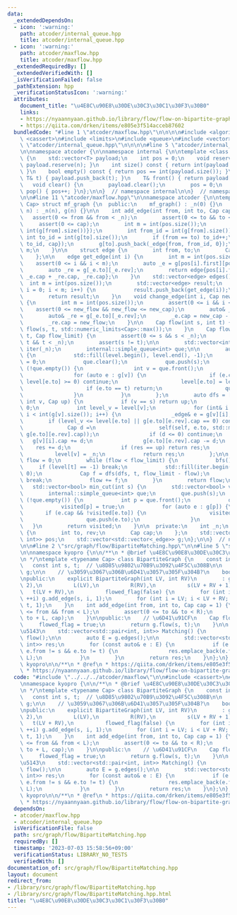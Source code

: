 ```yaml
---
data:
  _extendedDependsOn:
  - icon: ':warning:'
    path: atcoder/internal_queue.hpp
    title: atcoder/internal_queue.hpp
  - icon: ':warning:'
    path: atcoder/maxflow.hpp
    title: atcoder/maxflow.hpp
  _extendedRequiredBy: []
  _extendedVerifiedWith: []
  _isVerificationFailed: false
  _pathExtension: hpp
  _verificationStatusIcon: ':warning:'
  attributes:
    document_title: "\u4E8C\u90E8\u30DE\u30C3\u30C1\u30F3\u30B0"
    links:
    - https://nyaannyaan.github.io/library/flow/flow-on-bipartite-graph.hpp
    - https://qiita.com/drken/items/e805e3f514acceb87602
  bundledCode: "#line 1 \"atcoder/maxflow.hpp\"\n\n\n\n#include <algorithm>\n#include\
    \ <cassert>\n#include <limits>\n#include <queue>\n#include <vector>\n\n#line 1\
    \ \"atcoder/internal_queue.hpp\"\n\n\n\n#line 5 \"atcoder/internal_queue.hpp\"\
    \n\nnamespace atcoder {\n\nnamespace internal {\n\ntemplate <class T> struct simple_queue\
    \ {\n    std::vector<T> payload;\n    int pos = 0;\n    void reserve(int n) {\
    \ payload.reserve(n); }\n    int size() const { return int(payload.size()) - pos;\
    \ }\n    bool empty() const { return pos == int(payload.size()); }\n    void push(const\
    \ T& t) { payload.push_back(t); }\n    T& front() { return payload[pos]; }\n \
    \   void clear() {\n        payload.clear();\n        pos = 0;\n    }\n    void\
    \ pop() { pos++; }\n};\n\n}  // namespace internal\n\n}  // namespace atcoder\n\
    \n\n#line 11 \"atcoder/maxflow.hpp\"\n\nnamespace atcoder {\n\ntemplate <class\
    \ Cap> struct mf_graph {\n  public:\n    mf_graph() : _n(0) {}\n    explicit mf_graph(int\
    \ n) : _n(n), g(n) {}\n\n    int add_edge(int from, int to, Cap cap) {\n     \
    \   assert(0 <= from && from < _n);\n        assert(0 <= to && to < _n);\n   \
    \     assert(0 <= cap);\n        int m = int(pos.size());\n        pos.push_back({from,\
    \ int(g[from].size())});\n        int from_id = int(g[from].size());\n       \
    \ int to_id = int(g[to].size());\n        if (from == to) to_id++;\n        g[from].push_back(_edge{to,\
    \ to_id, cap});\n        g[to].push_back(_edge{from, from_id, 0});\n        return\
    \ m;\n    }\n\n    struct edge {\n        int from, to;\n        Cap cap, flow;\n\
    \    };\n\n    edge get_edge(int i) {\n        int m = int(pos.size());\n    \
    \    assert(0 <= i && i < m);\n        auto _e = g[pos[i].first][pos[i].second];\n\
    \        auto _re = g[_e.to][_e.rev];\n        return edge{pos[i].first, _e.to,\
    \ _e.cap + _re.cap, _re.cap};\n    }\n    std::vector<edge> edges() {\n      \
    \  int m = int(pos.size());\n        std::vector<edge> result;\n        for (int\
    \ i = 0; i < m; i++) {\n            result.push_back(get_edge(i));\n        }\n\
    \        return result;\n    }\n    void change_edge(int i, Cap new_cap, Cap new_flow)\
    \ {\n        int m = int(pos.size());\n        assert(0 <= i && i < m);\n    \
    \    assert(0 <= new_flow && new_flow <= new_cap);\n        auto& _e = g[pos[i].first][pos[i].second];\n\
    \        auto& _re = g[_e.to][_e.rev];\n        _e.cap = new_cap - new_flow;\n\
    \        _re.cap = new_flow;\n    }\n\n    Cap flow(int s, int t) {\n        return\
    \ flow(s, t, std::numeric_limits<Cap>::max());\n    }\n    Cap flow(int s, int\
    \ t, Cap flow_limit) {\n        assert(0 <= s && s < _n);\n        assert(0 <=\
    \ t && t < _n);\n        assert(s != t);\n\n        std::vector<int> level(_n),\
    \ iter(_n);\n        internal::simple_queue<int> que;\n\n        auto bfs = [&]()\
    \ {\n            std::fill(level.begin(), level.end(), -1);\n            level[s]\
    \ = 0;\n            que.clear();\n            que.push(s);\n            while\
    \ (!que.empty()) {\n                int v = que.front();\n                que.pop();\n\
    \                for (auto e : g[v]) {\n                    if (e.cap == 0 ||\
    \ level[e.to] >= 0) continue;\n                    level[e.to] = level[v] + 1;\n\
    \                    if (e.to == t) return;\n                    que.push(e.to);\n\
    \                }\n            }\n        };\n        auto dfs = [&](auto self,\
    \ int v, Cap up) {\n            if (v == s) return up;\n            Cap res =\
    \ 0;\n            int level_v = level[v];\n            for (int& i = iter[v];\
    \ i < int(g[v].size()); i++) {\n                _edge& e = g[v][i];\n        \
    \        if (level_v <= level[e.to] || g[e.to][e.rev].cap == 0) continue;\n  \
    \              Cap d =\n                    self(self, e.to, std::min(up - res,\
    \ g[e.to][e.rev].cap));\n                if (d <= 0) continue;\n             \
    \   g[v][i].cap += d;\n                g[e.to][e.rev].cap -= d;\n            \
    \    res += d;\n                if (res == up) return res;\n            }\n  \
    \          level[v] = _n;\n            return res;\n        };\n\n        Cap\
    \ flow = 0;\n        while (flow < flow_limit) {\n            bfs();\n       \
    \     if (level[t] == -1) break;\n            std::fill(iter.begin(), iter.end(),\
    \ 0);\n            Cap f = dfs(dfs, t, flow_limit - flow);\n            if (!f)\
    \ break;\n            flow += f;\n        }\n        return flow;\n    }\n\n \
    \   std::vector<bool> min_cut(int s) {\n        std::vector<bool> visited(_n);\n\
    \        internal::simple_queue<int> que;\n        que.push(s);\n        while\
    \ (!que.empty()) {\n            int p = que.front();\n            que.pop();\n\
    \            visited[p] = true;\n            for (auto e : g[p]) {\n         \
    \       if (e.cap && !visited[e.to]) {\n                    visited[e.to] = true;\n\
    \                    que.push(e.to);\n                }\n            }\n     \
    \   }\n        return visited;\n    }\n\n  private:\n    int _n;\n    struct _edge\
    \ {\n        int to, rev;\n        Cap cap;\n    };\n    std::vector<std::pair<int,\
    \ int>> pos;\n    std::vector<std::vector<_edge>> g;\n};\n\n}  // namespace atcoder\n\
    \n\n#line 2 \"src/graph/flow/BipartiteMatching.hpp\"\n\n#line 5 \"src/graph/flow/BipartiteMatching.hpp\"\
    \n\nnamespace kyopro {\n\n/**\n * @brief \u4E8C\u90E8\u30DE\u30C3\u30C1\u30F3\u30B0\
    \n */\ntemplate <typename Cap> class BipartiteGraph {\n    const int L, R;\n \
    \   const int s, t;  // \u8D85\u9802\u70B9\u3092\u4F5C\u308B\n\n    atcoder::mf_graph<Cap>\
    \ g;\n\n    // \u3059\u3067\u306B\u6D41\u3057\u305F\u304B?\n    bool flowed_flag;\n\
    \npublic:\n    explicit BipartiteGraph(int LV, int RV)\n        : g(LV + RV +\
    \ 2),\n          L(LV),\n          R(RV),\n          s(LV + RV + 1),\n       \
    \   t(LV + RV),\n          flowed_flag(false) {\n        for (int i = 0; i < LV;\
    \ ++i) g.add_edge(s, i, 1);\n        for (int i = LV; i < LV + RV; ++i) g.add_edge(i,\
    \ t, 1);\n    }\n    int add_edge(int from, int to, Cap cap = 1) {\n        assert(0\
    \ <= from && from < L);\n        assert(0 <= to && to < R);\n        return g.add_edge(from,\
    \ to + L, cap);\n    }\n\npublic:\n    // \u6D41\u91CF\n    Cap flow() {\n   \
    \     flowed_flag = true;\n        return g.flow(s, t);\n    }\n\n    // \u5FA9\
    \u5143\n    std::vector<std::pair<int, int>> Matching() {\n        if (!flowed_flag)\
    \ flow();\n\n        auto E = g.edges();\n\n        std::vector<std::pair<int,\
    \ int>> res;\n        for (const auto& e : E) {\n            if (e.flow > 0 &&\
    \ e.from != s && e.to != t) {\n                res.emplace_back(e.from, e.to -\
    \ L);\n            }\n        }\n        return res;\n    }\n};\n};  // namespace\
    \ kyopro\n\n/**\n * @ref\n * https://qiita.com/drken/items/e805e3f514acceb87602\n\
    \ * https://nyaannyaan.github.io/library/flow/flow-on-bipartite-graph.hpp\n */\n"
  code: "#include \"../../../atcoder/maxflow\"\n\n#include <cassert>\n#include <vector>\n\
    \nnamespace kyopro {\n\n/**\n * @brief \u4E8C\u90E8\u30DE\u30C3\u30C1\u30F3\u30B0\
    \n */\ntemplate <typename Cap> class BipartiteGraph {\n    const int L, R;\n \
    \   const int s, t;  // \u8D85\u9802\u70B9\u3092\u4F5C\u308B\n\n    atcoder::mf_graph<Cap>\
    \ g;\n\n    // \u3059\u3067\u306B\u6D41\u3057\u305F\u304B?\n    bool flowed_flag;\n\
    \npublic:\n    explicit BipartiteGraph(int LV, int RV)\n        : g(LV + RV +\
    \ 2),\n          L(LV),\n          R(RV),\n          s(LV + RV + 1),\n       \
    \   t(LV + RV),\n          flowed_flag(false) {\n        for (int i = 0; i < LV;\
    \ ++i) g.add_edge(s, i, 1);\n        for (int i = LV; i < LV + RV; ++i) g.add_edge(i,\
    \ t, 1);\n    }\n    int add_edge(int from, int to, Cap cap = 1) {\n        assert(0\
    \ <= from && from < L);\n        assert(0 <= to && to < R);\n        return g.add_edge(from,\
    \ to + L, cap);\n    }\n\npublic:\n    // \u6D41\u91CF\n    Cap flow() {\n   \
    \     flowed_flag = true;\n        return g.flow(s, t);\n    }\n\n    // \u5FA9\
    \u5143\n    std::vector<std::pair<int, int>> Matching() {\n        if (!flowed_flag)\
    \ flow();\n\n        auto E = g.edges();\n\n        std::vector<std::pair<int,\
    \ int>> res;\n        for (const auto& e : E) {\n            if (e.flow > 0 &&\
    \ e.from != s && e.to != t) {\n                res.emplace_back(e.from, e.to -\
    \ L);\n            }\n        }\n        return res;\n    }\n};\n};  // namespace\
    \ kyopro\n\n/**\n * @ref\n * https://qiita.com/drken/items/e805e3f514acceb87602\n\
    \ * https://nyaannyaan.github.io/library/flow/flow-on-bipartite-graph.hpp\n */"
  dependsOn:
  - atcoder/maxflow.hpp
  - atcoder/internal_queue.hpp
  isVerificationFile: false
  path: src/graph/flow/BipartiteMatching.hpp
  requiredBy: []
  timestamp: '2023-07-03 15:58:56+09:00'
  verificationStatus: LIBRARY_NO_TESTS
  verifiedWith: []
documentation_of: src/graph/flow/BipartiteMatching.hpp
layout: document
redirect_from:
- /library/src/graph/flow/BipartiteMatching.hpp
- /library/src/graph/flow/BipartiteMatching.hpp.html
title: "\u4E8C\u90E8\u30DE\u30C3\u30C1\u30F3\u30B0"
---
```

